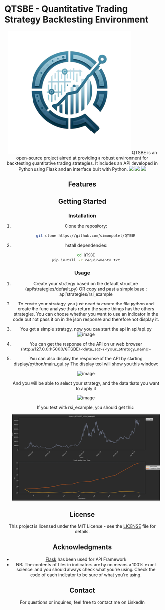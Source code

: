 
# QTSBE - Quantitative Trading Strategy Backtesting Environment
<center>
<img src="https://github.com/simonpotel/QTSBE/blob/1066ab0d2f039f108cf164dd5cbeb2201705880e/files/logo_nobc.png" width="400" height="400">
QTSBE is an open-source project aimed at providing a robust environment for backtesting quantitative trading strategies. It includes an API developed in Python using Flask and an interface built with Python.

  <img src="https://img.shields.io/badge/Python-FFD43B?style=for-the-badge&logo=python&logoColor=blue"> 

  <img src="https://img.shields.io/badge/Blockchain.com-121D33?logo=blockchaindotcom&logoColor=fff&style=for-the-badge"> 
  
  <img src="https://img.shields.io/badge/Raspberry%20Pi-A22846?style=for-the-badge&logo=Raspberry%20Pi&logoColor=white"> 
    

## Features

## Getting Started

### Installation

1. Clone the repository:

   ```bash
   git clone https://github.com/simonpotel/QTSBE
   ```

2. Install dependencies:

   ```bash
   cd QTSBE
   pip install -r requirements.txt
   ```

### Usage

1. Create your strategy based on the default structure (api/strategies/default.py) OR copy and past a simple base : api/strategies/rsi_example
2. To create your strategy, you just need to create the file python and create the func analyse thats return the same things has the others strategies. You can choose whether you want to use an indicator in the code but not pass it on in the json response and therefore not display it.
3. You got a simple strategy, now you can start the api in api/api.py
  ![image](https://github.com/simonpotel/QTSBE/assets/155122848/c276e11b-043b-4d45-a58c-a0d776ac9da2)
4. You can get the response of the API on ur web browser (http://127.0.0.1:5000/QTSBE/<data_set>/<your_strategy_name>
5. You can also display the response of the API by starting display/python/main_gui.py
   The display tool will show you this window:
   
   ![image](https://github.com/simonpotel/QTSBE/assets/155122848/e8d91944-8b22-4b24-9c46-1b400a6f0ac1)
   
   And you will be able to select your strategy, and the data thats you want to apply it
   
   ![image](https://github.com/simonpotel/QTSBE/assets/155122848/7dff0f51-fa19-45c7-96dc-3176bc725175)

   If you test with rsi_example, you should get this:

   ![image](https://github.com/simonpotel/QTSBE/blob/74f0a90ba208369710894f12e3734cb6092b8df9/files/rsi_example.png)

## License

This project is licensed under the MIT License - see the [LICENSE](LICENSE) file for details.

## Acknowledgments

- [Flask](https://flask.palletsprojects.com/) has been used for API Framework
- NB: The contents of files in indicators are by no means a 100% exact science, and you should always check what you're using.
Check the code of each indicator to be sure of what you're using.

## Contact

For questions or inquiries, feel free to contact me on LinkedIn

</center>
